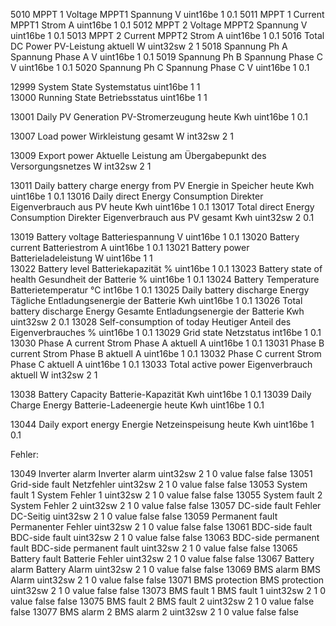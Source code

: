 5010	MPPT 1 Voltage	MPPT1 Spannung	        V	uint16be	1	0.1
5011	MPPT 1 Current	MPPT1 Strom	            A	uint16be	1	0.1
5012	MPPT 2 Voltage	MPPT2 Spannung	        V	uint16be	1	0.1
5013	MPPT 2 Current	MPPT2 Strom	            A	uint16be	1	0.1
5016	Total DC Power	PV-Leistung aktuell	    W	uint32sw	2	1
5018	Spannung Ph A	Spannung Phase A	    V	uint16be	1	0.1
5019	Spannung Ph B	Spannung Phase C	    V	uint16be	1	0.1
5020	Spannung Ph C	Spannung Phase C	    V	uint16be	1	0.1


12999	System State	Systemstatus		                                            uint16be	1	1	
13000	Running State	Betriebsstatus		                                            uint16be	1	1	

13001	Daily PV Generation	PV-Stromerzeugung heute	                                Kwh	uint16be	1	0.1	


13007	Load power	Wirkleistung gesamt	                                            W	int32sw	    2	1	

13009	Export power	Aktuelle Leistung am Übergabepunkt des Versorgungsnetzes	W	int32sw	    2	1	

13011	Daily battery charge energy from PV	Energie in Speicher heute	            Kwh	uint16be	1	0.1
13016	Daily direct Energy Consumption	Direkter Eigenverbrauch aus PV heute	    Kwh	uint16be	1	0.1	
13017	Total direct Energy Consumption	Direkter Eigenverbrauch aus PV gesamt	    Kwh	uint32sw	2	0.1	

13019	Battery voltage	Batteriespannung	                                        V	uint16be	1	0.1	
13020	Battery current	Batteriestrom	                                            A	uint16be	1	0.1	
13021	Battery power	Batterieladeleistung	                                    W	uint16be	1	1	
13022	Battery level	Batteriekapazität	                                        %	uint16be	1	0.1	
13023	Battery state of health	Gesundheit der Batterie	                            %	uint16be	1	0.1	
13024	Battery Temperature	Batterietemperatur	                                    °C	int16be	    1	0.1	
13025	Daily battery discharge Energy	Tägliche Entladungsenergie der Batterie	    Kwh	uint16be	1	0.1	
13026	Total battery discharge Energy	Gesamte Entladungsenergie der Batterie	    Kwh	uint32sw	2	0.1	
13028	Self-consumption of today	Heutiger Anteil des Eigenverbrauches	        %	uint16be	1	0.1	
13029	Grid state	Netzstatus		                                                    int16be	    1	0.1	
13030	Phase A current	Strom Phase A aktuell	                                    A	uint16be	1	0.1	
13031	Phase B current	Strom Phase B aktuell	                                    A	uint16be	1	0.1	
13032	Phase C current	Strom Phase C aktuell	                                    A	uint16be	1	0.1	
13033	Total active power	Eigenverbrauch aktuell	                                W	int32sw	    2	1	


13038	Battery Capacity	Batterie-Kapazität	                                    Kwh	uint16be	1	0.1
13039	Daily Charge Energy	Batterie-Ladeenergie heute	                            Kwh	uint16be	1	0.1

13044	Daily export energy	Energie Netzeinspeisung heute	                        Kwh	uint16be	1	0.1


Fehler:

13049	Inverter alarm	Inverter alarm		uint32sw	2	1	0		value		false	false
13051	Grid-side fault	Netzfehler		uint32sw	2	1	0		value		false	false
13053	System fault 1	System Fehler 1		uint32sw	2	1	0		value		false	false
13055	System fault 2	System Fehler 2		uint32sw	2	1	0		value		false	false
13057	DC-side fault	Fehler DC-Seitig		uint32sw	2	1	0		value		false	false
13059	Permanent fault	Permanenter Fehler		uint32sw	2	1	0		value		false	false
13061	BDC-side fault	BDC-side fault		uint32sw	2	1	0		value		false	false
13063	BDC-side permanent fault	BDC-side permanent fault		uint32sw	2	1	0		value		false	false
13065	Battery fault	Batterie Fehler		uint32sw	2	1	0		value		false	false
13067	Battery alarm	Battery Alarm		uint32sw	2	1	0		value		false	false
13069	BMS alarm	BMS Alarm		uint32sw	2	1	0		value		false	false
13071	BMS protection	BMS protection		uint32sw	2	1	0		value		false	false
13073	BMS fault 1	BMS fault 1		uint32sw	2	1	0		value		false	false
13075	BMS fault 2	BMS fault 2		uint32sw	2	1	0		value		false	false
13077	BMS alarm 2	BMS alarm 2		uint32sw	2	1	0		value		false	false